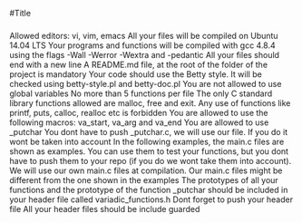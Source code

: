 #Title
###
Allowed editors: vi, vim, emacs
All your files will be compiled on Ubuntu 14.04 LTS
Your programs and functions will be compiled with gcc 4.8.4 using the flags
      -Wall -Werror -Wextra and -pedantic
All your files should end with a new line
A README.md file, at the root of the folder of the project is mandatory
Your code should use the Betty style. It will be checked using betty-style.pl
and betty-doc.pl
You are not allowed to use global variables
No more than 5 functions per file
The only C standard library functions allowed are malloc, free and exit.
Any use of functions
     like printf, puts, calloc, realloc etc is forbidden
You are allowed to use the following macros: va_start, va_arg and va_end
You are allowed to use _putchar
You dont have to push _putchar.c, we will use our file. If you do it wont be
taken into account
In the following examples, the main.c files are shown as examples. You can use
them to test your functions, but you dont have to push them to your repo (if
 you do we wont take them into account).
We will use our own main.c files at compilation. Our main.c files might be
different from the one
    shown in the examples
The prototypes of all your functions and the prototype of the
function _putchar should be
included in your header file called variadic_functions.h
Dont forget to push your header file
All your header files should be include guarded